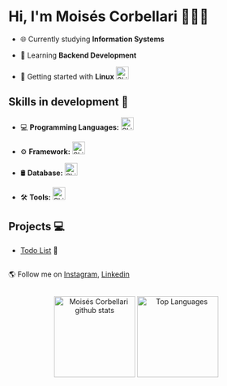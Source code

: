 # Hi, I'm Moisés Corbellari 👨🏾‍💻
- 🌐 Currently studying **Information Systems**

- 🧠 Learning **Backend Development**

- 🐧 Getting started with **Linux** <img src="https://skillicons.dev/icons?i=ubuntu" alt="Skill Icons" height="25"/>

## Skills in development 🚧
- 💻 **Programming Languages:** <img src="https://skillicons.dev/icons?i=python" alt="Skill Icons" height="25"/>

- ⚙️ **Framework:** <img src="https://skillicons.dev/icons?i=fastapi" alt="Skill Icons" height="25"/>

- 🛢️ **Database:** <img src="https://skillicons.dev/icons?i=postgresql" alt="Skill Icons" height="25"/>

- 🛠️ **Tools:** <img src="https://skillicons.dev/icons?i=vscode,docker" alt="Skill Icons" height="25"/>

## Projects 💻
- [Todo List](https://github.com/MoisesCorbellari/Todo_List) 📝

##
🌎 Follow me on [Instagram], [Linkedin]

##
<div align="center">
  <img height="160em" src="https://github-readme-stats.vercel.app/api?username=MoisesCorbellari&theme=omni&show_icons=true&count_private=true&hide_border=false&include_all_commits=true" alt="Moisés Corbellari github stats"/>
  <img height="160em" src="https://github-readme-stats.vercel.app/api/top-langs/?username=MoisesCorbellari&layout=compact&hide_border=false&title_color=ff79c6&text_color=ff79c6&bg_color=282a36" alt="Top Languages"/>
</div>

[Instagram]: https://www.instagram.com/moises_corbellari/
[Linkedin]: https://www.linkedin.com/in/moises-corbellari-5187231b3/
